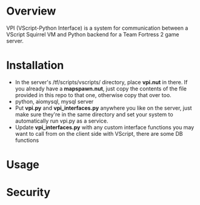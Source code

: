 # Overview
VPI (VScript-Python Interface) is a system for communication between a VScript Squirrel VM and Python backend for a Team Fortress 2 game server.

# Installation
- In the server's /tf/scripts/vscripts/ directory, place **vpi.nut** in there. If you already have a **mapspawn.nut**, just copy the contents of the file provided in this repo to that one, otherwise copy that over too.
- python, aiomysql, mysql server
- Put **vpi.py** and **vpi_interfaces.py** anywhere you like on the server, just make sure they're in the same directory and set your system to automatically run vpi.py as a service.
- Update **vpi_interfaces.py** with any custom interface functions you may want to call from on the client side with VScript, there are some DB functions
# Usage


# Security
